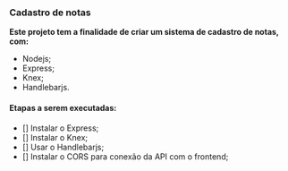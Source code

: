 ### Cadastro de notas

**Este projeto tem a finalidade de criar um sistema de cadastro de notas, com:**

- Nodejs;
- Express;
- Knex;
- Handlebarjs.

#### Etapas a serem executadas:

- [] Instalar o Express;
- [] Instalar o Knex;
- [] Usar o Handlebarjs;
- [] Instalar o CORS para conexão da API com o frontend;
